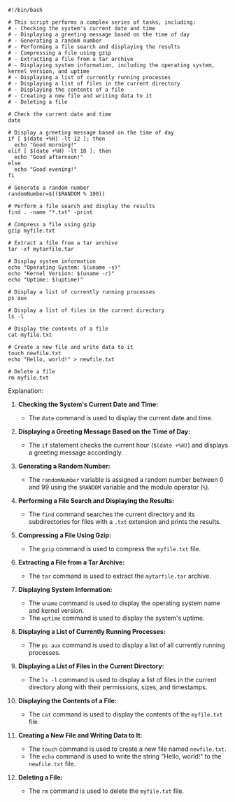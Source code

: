 ```shell
#!/bin/bash

# This script performs a complex series of tasks, including:
# - Checking the system's current date and time
# - Displaying a greeting message based on the time of day
# - Generating a random number
# - Performing a file search and displaying the results
# - Compressing a file using gzip
# - Extracting a file from a tar archive
# - Displaying system information, including the operating system, kernel version, and uptime
# - Displaying a list of currently running processes
# - Displaying a list of files in the current directory
# - Displaying the contents of a file
# - Creating a new file and writing data to it
# - Deleting a file

# Check the current date and time
date

# Display a greeting message based on the time of day
if [ $(date +%H) -lt 12 ]; then
  echo "Good morning!"
elif [ $(date +%H) -lt 18 ]; then
  echo "Good afternoon!"
else
  echo "Good evening!"
fi

# Generate a random number
randomNumber=$(($RANDOM % 100))

# Perform a file search and display the results
find . -name "*.txt" -print

# Compress a file using gzip
gzip myfile.txt

# Extract a file from a tar archive
tar -xf mytarfile.tar

# Display system information
echo "Operating System: $(uname -s)"
echo "Kernel Version: $(uname -r)"
echo "Uptime: $(uptime)"

# Display a list of currently running processes
ps aux

# Display a list of files in the current directory
ls -l

# Display the contents of a file
cat myfile.txt

# Create a new file and write data to it
touch newfile.txt
echo "Hello, world!" > newfile.txt

# Delete a file
rm myfile.txt
```

Explanation:

1. **Checking the System's Current Date and Time:**

   - The `date` command is used to display the current date and time.

2. **Displaying a Greeting Message Based on the Time of Day:**

   - The `if` statement checks the current hour (`$(date +%H)`) and displays a greeting message accordingly.

3. **Generating a Random Number:**

   - The `randomNumber` variable is assigned a random number between 0 and 99 using the `$RANDOM` variable and the modulo operator (`%`).

4. **Performing a File Search and Displaying the Results:**

   - The `find` command searches the current directory and its subdirectories for files with a `.txt` extension and prints the results.

5. **Compressing a File Using Gzip:**

   - The `gzip` command is used to compress the `myfile.txt` file.

6. **Extracting a File from a Tar Archive:**

   - The `tar` command is used to extract the `mytarfile.tar` archive.

7. **Displaying System Information:**

   - The `uname` command is used to display the operating system name and kernel version.
   - The `uptime` command is used to display the system's uptime.

8. **Displaying a List of Currently Running Processes:**

   - The `ps aux` command is used to display a list of all currently running processes.

9. **Displaying a List of Files in the Current Directory:**

   - The `ls -l` command is used to display a list of files in the current directory along with their permissions, sizes, and timestamps.

10. **Displaying the Contents of a File:**

    - The `cat` command is used to display the contents of the `myfile.txt` file.

11. **Creating a New File and Writing Data to It:**

    - The `touch` command is used to create a new file named `newfile.txt`.
    - The `echo` command is used to write the string "Hello, world!" to the `newfile.txt` file.

12. **Deleting a File:**

    - The `rm` command is used to delete the `myfile.txt` file.